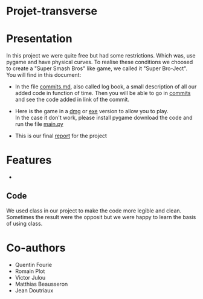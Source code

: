 # Projet-transverse
# Presentation
In this project we were quite free but had some restrictions. Which was, use pygame and have physical curves. To realise these conditions we choosed to create a "Super Smash Bros" like game, we called it "Super Bro-Ject". <br>
You will find in this document: <br>
* In the file [commits.md](https://github.com/MatthiasBeausseron/Projet-transverse/blob/main/Commits.md), also called log book, a small description of all our added code in function of time. Then you will be able to go in [commits](https://github.com/MatthiasBeausseron/Projet-transverse/commits/main) and see the code added in link of the commit.

* Here is the game in a [dmg]() or [exe]() version to allow you to play. <br>
In the case it don't work, please install pygame download the code and run the file [main.py](https://github.com/MatthiasBeausseron/Projet-transverse/blob/main/main.py)<br>
* This is our final [report]() for the project<br>
# Features
* 
## Code
We used class in our project to make the code more legible and clean. Sometimes the result were the opposit but we were happy to learn the basis of using class.<br>


# Co-authors
* Quentin Fourie
* Romain Plot
* Victor Julou
* Matthias Beausseron
* Jean Doutriaux

